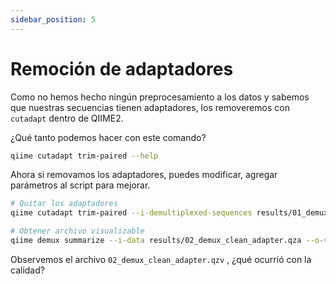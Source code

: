 ```yaml
---
sidebar_position: 5
---
```


# Remoción de adaptadores

Como no hemos hecho ningún preprocesamiento a los datos y sabemos que nuestras secuencias tienen adaptadores, los removeremos con `cutadapt` dentro de QIIME2.

¿Qué tanto podemos hacer con este comando?
```bash
qiime cutadapt trim-paired --help
```

Ahora si removamos los adaptadores, puedes modificar, agregar parámetros al script para mejorar.

```bash
# Quitar los adaptadores
qiime cutadapt trim-paired --i-demultiplexed-sequences results/01_demux.qza --p-front-f CTCCTACGGGAGGCAGCAG --p-front-r CTTGTGCGGGCCCCCGTCAATTC --o-trimmed-sequences results/02_demux_clean_adapter.qza

# Obtener archivo visualizable
qiime demux summarize --i-data results/02_demux_clean_adapter.qza --o-visualization results/02_demux_clean_adapter.qzv
```

Observemos el archivo `02_demux_clean_adapter.qzv` , ¿qué ocurrió con la calidad?
